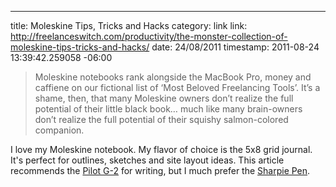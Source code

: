--- 
title: Moleskine Tips, Tricks and Hacks
category: link
link: http://freelanceswitch.com/productivity/the-monster-collection-of-moleskine-tips-tricks-and-hacks/
date: 24/08/2011
timestamp: 2011-08-24 13:39:42.259058 -06:00

> Moleskine notebooks rank alongside the MacBook Pro, money and caffiene on our fictional list of ‘Most Beloved Freelancing Tools’. It’s a shame, then, that many Moleskine owners don’t realize the full potential of their little black book… much like many brain-owners don’t realize the full potential of their squishy salmon-colored companion.

I love my Moleskine notebook. My flavor of choice is the 5x8 grid journal. It's perfect for outlines, sketches and site layout ideas. This article recommends the [Pilot G-2](http://www.pilotpen.us/products/gel/#anchor_g2Pro "Pilot G-2") for writing, but I much prefer the [Sharpie Pen](http://pen.sharpie.com/ "Sharpie Pen").

